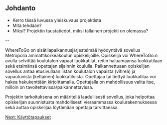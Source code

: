 ## Johdanto

* Kerro tässä luvussa yleiskuvaus projektista
* Mitä tehdään?
* Miksi? Projektin taustatiedot, miksi tällainen projekti on olemassa?  

--

WhereToGo on sisätilapaikannusjärjestelmää hyödyntävä sovellus Metropolia ammattikorkeakoulun opiskelijoille.
Opiskelija voi WhereToGo:n avulla selvittää koulutalon vapaat luokkatilat, reitin haluamaansa luokkatilaan sekä etsimänsä opettajan sijainnin koululla. 
Paikannettuaan opiskelijan sovellus antaa etusivullaan listan koulutalon vapaista (vihreä) ja vapautuvista (keltainen) luokkatiloista.
Opettajaa tai tiettyä luokkatilaa voi hakea hakukenttään kirjoittamalla.
Opettajalla on mahdollisuus valita itse, milloin on tavoitettavissa/paikannettavissa. 

Projektin tarkoituksena on määritellä laadullisesti sovellus, joka helpottaa opiskelijan suunnistusta mahdollisesti vieraammassa koulurakennuksessa sekä auttaa opiskelijaa löytämään opettaja tarvittaessa.

[Next: Käyttötapaukset](https://github.com/sannakas/ohjelmistotuotanto_2014_rakenne/blob/master/3_kayttotapaukset.md)

